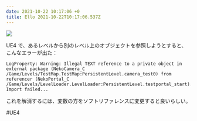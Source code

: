 ```yaml
---
date: 2021-10-22 10:17:06 +0
title: Ello 2021-10-22T10:17:06.537Z
---
```

![](https://assets0.ello.co/uploads/asset/attachment/13921983/ello-optimized-723598fe.jpg)

UE4 で、あるレベルから別のレベル上のオブジェクトを参照しようとすると、こんなエラーが出た：

```
LogProperty: Warning: Illegal TEXT reference to a private object in external package (NekoCamera_C /Game/Levels/TestMap.TestMap:PersistentLevel.camera_test0) from referencer (NekoPortal_C /Game/Levels/LevelLoader.LevelLoader:PersistentLevel.testportal_start).  Import failed...
```

これを解消するには、変数の方をソフトリファレンスに変更すると良いらしい。

#UE4

